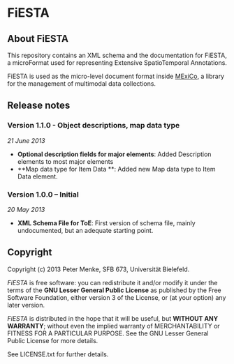 # FiESTA

## About FiESTA

This repository contains an XML schema and the documentation for FiESTA,
a microFormat used for representing Extensive
SpatioTemporal Annotations.

FiESTA is used as the micro-level document format inside
[MExiCo](https://github.com/sfb673/mexico), a library for the management
of multimodal data collections.

## Release notes

### Version 1.1.0 - Object descriptions, map data type

*21 June 2013*

+ **Optional description fields for major elements**: Added Description elements to most major elements
+ **Map data type for Item Data **: Added new Map data type to Item Data element.

### Version 1.0.0 – Initial

*20 May 2013*

+ **XML Schema File for ToE**: First version of schema file, mainly undocumented, but an adequate starting point.

## Copyright

Copyright (c) 2013 Peter Menke, SFB 673, Universität Bielefeld.

*FiESTA* is free software: you can redistribute it and/or modify
it under the terms of the **GNU Lesser General Public License** as
published by the Free Software Foundation, either version 3 of
the License, or (at your option) any later version.

*FiESTA* is distributed in the hope that it will be useful,
but **WITHOUT ANY WARRANTY**; without even the implied warranty of
MERCHANTABILITY or FITNESS FOR A PARTICULAR PURPOSE. See the
GNU Lesser General Public License for more details.

See LICENSE.txt for further details.